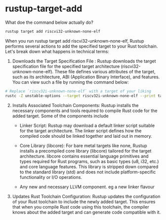 # rustup-target-add

What doe the command below actually do?  
```bash
rustup target add riscvi32-unknown-none-elf
```


When you run rustup target add riscvi32-unknown-none-elf, Rustup performs several actions to add the specified target to your Rust toolchain. Let's break down what happens in technical terms:

1. Downloads the Target Specification File : Rustup downloads the target specification file for the specified target architecture (riscvi32-unknown-none-elf). These file defines various attributes of the target, such as its architecture, ABI (Application Binary Interface), and features. You can view such a file by running the command below: 
```bash
# Replace `riscv32i-unknown-none-elf` with a target of your liking
rustc -Z unstable-options --target riscv32i-unknown-none-elf --print target-spec-json
```

2. Installs Associated Toolchain Components: Rustup installs the necessary components and tools required to compile Rust code for the added target. Some of the components include 
        
    - Linker Script: Rustup may download a default linker script suitable for the target architecture. The linker script defines how the compiled code should be linked together and laid out in memory.

    - Core Library (libcore): For bare metal targets like none, Rustup installs a precompiled core library (libcore) tailored for the target architecture. libcore contains essential language primitives and types required for Rust programs, such as basic types (u8, i32, etc.) and core language features. This library is stripped down compared to the standard library (std) and does not include platform-specific functionality or I/O operations.

    - Any new and necessary LLVM component. eg a new linker flavour


3. Updates Rust Toolchain Configuration: Rustup updates the configuration of your Rust toolchain to include the newly added target. This ensures that when you compile Rust code using this toolchain, the compiler knows about the added target and can generate code compatible with it.